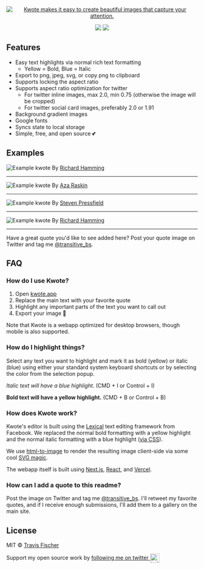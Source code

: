 <p align="center">
  <a href="https://kwote.app">
    <img alt="Kwote makes it easy to create beautiful images that capture your attention." src="https://user-images.githubusercontent.com/552829/165194965-43990aa4-598e-4f0c-975f-a479bb8bfc7a.png">
  </a>
</p>

<p align="center">
  <a href="https://github.com/transitive-bullshit/nextjs-notion-starter-kit/actions/workflows/build.yml"><img src="https://github.com/transitive-bullshit/nextjs-notion-starter-kit/actions/workflows/build.yml/badge.svg" /></a>
  <a href="https://prettier.io"><img src="https://img.shields.io/badge/code_style-prettier-brightgreen.svg" /></a>
</p>

## Features

- Easy text highlights via normal rich text formatting
  - Yellow = Bold, Blue = Italic
- Export to png, jpeg, svg, or copy png to clipboard
- Supports locking the aspect ratio
- Supports aspect ratio optimization for twitter
  - For twitter inline images, max 2.0, min 0.75 (otherwise the image will be cropped)
  - For twitter social card images, preferably 2.0 or 1.91
- Background gradient images
- Google fonts
- Syncs state to local storage
- Simple, free, and open source 💕

## Examples

![Example kwote](https://user-images.githubusercontent.com/552829/165404376-a61d2903-dd34-49b0-a72e-b50727ef7913.jpg)
By [Richard Hamming](https://www.cs.virginia.edu/~robins/YouAndYourResearch.html)

---

![Example kwote](https://user-images.githubusercontent.com/552829/165353058-0dfe6761-a844-4d47-992a-21729964f06b.jpg)
By [Aza Raskin](https://uxmag.com/articles/you-are-solving-the-wrong-problem)

---

![Example kwote](https://user-images.githubusercontent.com/552829/165404654-5acbf4a8-c176-4511-a5c8-f44e8eb0a9ec.jpg)
By [Steven Pressfield](https://stevenpressfield.com/2009/10/writing-wednesdays-2-the-most-important-writing-lession-i-ever-learned/)

---

![Example kwote](https://user-images.githubusercontent.com/552829/165354808-90a8e6c6-d0e6-4f0b-ba73-c4ecec9a8981.jpg)
By [Richard Hamming](https://www.cs.virginia.edu/~robins/YouAndYourResearch.html)

---

Have a great quote you'd like to see added here? Post your quote image on Twitter and tag me [@transitive_bs](https://twitter.com/transitive_bs).

## FAQ

### How do I use Kwote?

1. Open [kwote.app](https://kwote.app/)
2. Replace the main text with your favorite quote
3. Highlight any important parts of the text you want to call out
4. Export your image 👻

Note that Kwote is a webapp optimized for desktop browsers, though mobile is also supported.

### How do I highlight things?

Select any text you want to highlight and mark it as bold (yellow) or italic (blue) using either your standard system keyboard shortcuts or by selecting the color from the selection popup.

_Italic text will have a blue highlight._ (CMD + I or Control + I)

**Bold text will have a yellow highlight.** (CMD + B or Control + B)

### How does Kwote work?

Kwote's editor is built using the [Lexical](https://github.com/facebook/lexical) text editing framework from Facebook. We replaced the normal bold formatting with a yellow highlight and the normal italic formatting with a blue highlight ([via CSS](https://github.com/transitive-bullshit/kwote/blob/858212b8e1605dea90cba669cdedf76a1f17f39f/components/Editor/styles.module.css#L61-L77)).

We use [html-to-image](https://github.com/bubkoo/html-to-image) to render the resulting image client-side via some cool [SVG magic](https://github.com/bubkoo/html-to-image#how-it-works).

The webapp itself is built using [Next.js](https://nextjs.org/), [React](https://reactjs.org/), and [Vercel](https://vercel.com/).

### How can I add a quote to this readme?

Post the image on Twitter and tag me [@transitive_bs](https://twitter.com/transitive_bs). I'll retweet my favorite quotes, and if I receive enough submissions, I'll add them to a gallery on the main site.

## License

MIT © [Travis Fischer](https://transitivebullsh.it)

Support my open source work by <a href="https://twitter.com/transitive_bs">following me on twitter <img src="https://storage.googleapis.com/saasify-assets/twitter-logo.svg" alt="twitter" height="24px" align="center"></a>
